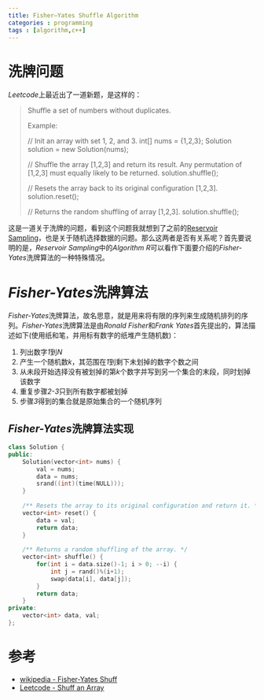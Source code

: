 ```yaml
---
title: Fisher–Yates Shuffle Algorithm
categories : programming
tags : [algorithm,c++]
---
```


# 洗牌问题

*Leetcode*上最近出了一道新题，是这样的：

> Shuffle a set of numbers without duplicates.
>
> Example:
>
> // Init an array with set 1, 2, and 3.
> int[] nums = {1,2,3};
> Solution solution = new Solution(nums);
>
> // Shuffle the array [1,2,3] and return its result. Any permutation of [1,2,3] must equally likely to be returned.
> solution.shuffle();
>
> // Resets the array back to its original configuration [1,2,3].
> solution.reset();
>
> // Returns the random shuffling of array [1,2,3].
> solution.shuffle();

这是一道关于洗牌的问题，看到这个问题我就想到了之前的[Reservoir Sampling](http://zhifeiding.github.io/programming/2016/05/20/Reservoir-sampling/)，也是关于随机选择数据的问题。那么这两者是否有关系呢？首先要说明的是，*Reservoir Sampling*中的*Algorithm R*可以看作下面要介绍的*Fisher-Yates*洗牌算法的一种特殊情况。

# *Fisher-Yates*洗牌算法

*Fisher-Yates*洗牌算法，故名思意，就是用来将有限的序列来生成随机排列的序列。*Fisher-Yates*洗牌算法是由*Ronald Fisher*和*Frank Yates*首先提出的，算法描述如下(使用纸和笔，并用标有数字的纸堆产生随机数)：

1. 列出数字*1*到*N*
2. 产生一个随机数*k*，其范围在*1*到剩下未划掉的数字个数之间
3. 从未段开始选择没有被划掉的第*k*个数字并写到另一个集合的末段，同时划掉该数字
4. 重复步骤*2-3*只到所有数字都被划掉
5. 步骤*3*得到的集合就是原始集合的一个随机序列

## *Fisher-Yates*洗牌算法实现

```cpp
class Solution {
public:
    Solution(vector<int> nums) {
        val = nums;
        data = nums;
        srand((int)(time(NULL)));
    }
    
    /** Resets the array to its original configuration and return it. */
    vector<int> reset() {
        data = val;
        return data;
    }
    
    /** Returns a random shuffling of the array. */
    vector<int> shuffle() {
        for(int i = data.size()-1; i > 0; --i) {
            int j = rand()%(i+1);
            swap(data[i], data[j]);
        }
        return data;
    }
private:
    vector<int> data, val;
};
```

# 参考 

* [wikipedia - Fisher-Yates Shuff](https://en.wikipedia.org/wiki/Fisher%E2%80%93Yates_shuffle)
* [Leetcode - Shuff an Array](https://leetcode.com/problems/shuffle-an-array/)
